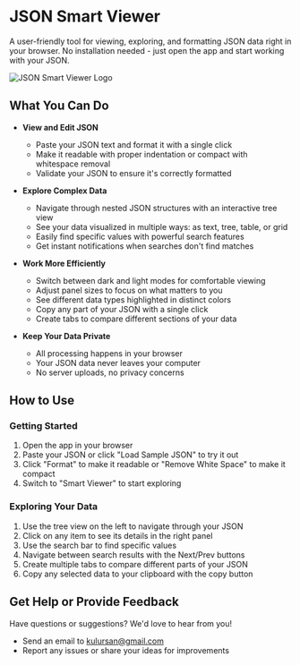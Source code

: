 # JSON Smart Viewer

A user-friendly tool for viewing, exploring, and formatting JSON data right in your browser. No installation needed - just open the app and start working with your JSON.

![JSON Smart Viewer Logo](/public/jsv.svg)

## What You Can Do

- **View and Edit JSON**
  - Paste your JSON text and format it with a single click
  - Make it readable with proper indentation or compact with whitespace removal
  - Validate your JSON to ensure it's correctly formatted

- **Explore Complex Data**
  - Navigate through nested JSON structures with an interactive tree view
  - See your data visualized in multiple ways: as text, tree, table, or grid
  - Easily find specific values with powerful search features
  - Get instant notifications when searches don't find matches

- **Work More Efficiently**
  - Switch between dark and light modes for comfortable viewing
  - Adjust panel sizes to focus on what matters to you
  - See different data types highlighted in distinct colors
  - Copy any part of your JSON with a single click
  - Create tabs to compare different sections of your data

- **Keep Your Data Private**
  - All processing happens in your browser
  - Your JSON data never leaves your computer
  - No server uploads, no privacy concerns

## How to Use

### Getting Started
1. Open the app in your browser
2. Paste your JSON or click "Load Sample JSON" to try it out
3. Click "Format" to make it readable or "Remove White Space" to make it compact
4. Switch to "Smart Viewer" to start exploring

### Exploring Your Data
1. Use the tree view on the left to navigate through your JSON
2. Click on any item to see its details in the right panel
3. Use the search bar to find specific values
4. Navigate between search results with the Next/Prev buttons
5. Create multiple tabs to compare different parts of your JSON
6. Copy any selected data to your clipboard with the copy button

## Get Help or Provide Feedback

Have questions or suggestions? We'd love to hear from you!

- Send an email to [kulursan@gmail.com](mailto:kulursan@gmail.com)
- Report any issues or share your ideas for improvements
